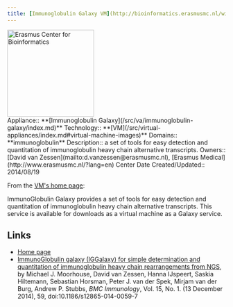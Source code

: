 ```yaml
---
title: [Immunoglobulin Galaxy VM](http://bioinformatics.erasmusmc.nl/wiki/index.php/Immunoglobulin_Galaxy)
---
```

<div class='center'>
<a href='http://bioinformatics.erasmusmc.nl/wiki/index.php/Immunoglobulin_Galaxy'><img src="/src/images/logos/ERasmusBioinformatics.jpg" alt="Erasmus Center for Bioinformatics" height="200" /></a>
</div>





<div class='dictbox'>
 Appliance:: **[Immunoglobulin Galaxy](/src/va/immunoglobulin-galaxy/index.md)**
 Technology:: **[VM](/src/virtual-appliances/index.md#virtual-machine-images)**
 Domains:: **immunoglobulin** 
 Description:: a set of tools for easy detection and quantitation of immunoglobulin heavy chain alternative transcripts. 
 Owners:: [David van Zessen](mailto:d.vanzessen@erasmusmc.nl), [Erasmus Medical](http://www.erasmusmc.nl/?lang=en) Center
 Date Created/Updated:: 2014/08/19
</div>

From the [VM's home page](http://bioinformatics.erasmusmc.nl/wiki/index.php/Immunoglobulin_Galaxy):

 ImmunoGlobulin Galaxy provides a set of tools for easy detection and quantitation of immunoglobulin heavy chain alternative transcripts. This service is available for downloads as a virtual machine as a Galaxy service.

## Links

* [Home page](http://bioinformatics.erasmusmc.nl/wiki/index.php/Immunoglobulin_Galaxy)
* [ImmunoGlobulin galaxy (IGGalaxy) for simple determination and quantitation of immunoglobulin heavy chain rearrangements from NGS](http://bit.ly/1ry0gqS), by Michael J. Moorhouse, David van Zessen, Hanna IJspeert, Saskia Hiltemann, Sebastian Horsman, Peter J. van der Spek, Mirjam van der Burg, Andrew P. Stubbs, *BMC Immunology*, Vol. 15, No. 1. (13 December 2014), 59, doi:10.1186/s12865-014-0059-7

